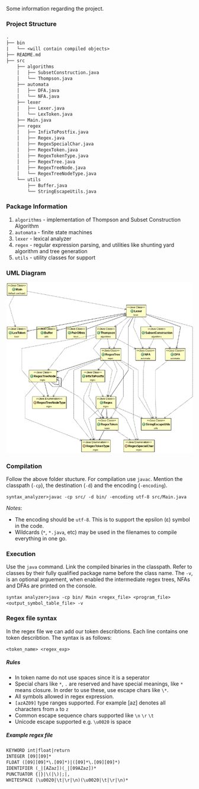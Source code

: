 Some information regarding the project.

### Project Structure 
```
.
├── bin
|   └── <will contain compiled objects>
├── README.md
├── src
    ├── algorithms
    │   ├── SubsetConstruction.java
    │   └── Thompson.java
    ├── automata
    │   ├── DFA.java
    │   └── NFA.java
    ├── lexer
    │   ├── Lexer.java
    │   └── LexToken.java
    ├── Main.java
    ├── regex
    │   ├── InfixToPostfix.java
    │   ├── Regex.java
    │   ├── RegexSpecialChar.java
    │   ├── RegexToken.java
    │   ├── RegexTokenType.java
    │   ├── RegexTree.java
    │   ├── RegexTreeNode.java
    │   └── RegexTreeNodeType.java
    └── utils
        ├── Buffer.java
        └── StringEscapeUtils.java
```

### Package Information

1. `algorithms` - implementation of Thompson and Subset Construction Algorithm
2. `automata` - finite state machines
3. `lexer` - lexical analyzer
4. `regex` - regular expression parsing, and utilities like shunting yard algorithm and tree generation
5. `utils` - utility classes for support

### UML Diagram
![Image failed to load](./resources/uml/uml.png)

### Compilation

Follow the above folder stucture. For compilation use `javac`. Mention the classpath (`-cp`), the destination (`-d`) and the encoding (`-encoding`).

```
syntax_analyzer>javac -cp src/ -d bin/ -encoding utf-8 src/Main.java
```

*Notes*: 

- The encoding should be `utf-8`. This is to support the epsilon (ε) symbol in the code.
- Wildcards (`*`, `*.java`, etc) may be used in the filenames to compile everything in one go.

### Execution

Use the `java` command. Link the compiled binaries in the classpath. Refer to classes by their fully qualified package name before the class name. The `-v`, is an optional arguement, when enabled the intermediate regex trees, NFAs and DFAs are printed on the console.

```
syntax analyzer>java -cp bin/ Main <regex_file> <program_file> <output_symbol_table_file> -v
```
### Regex file syntax
In the regex file we can add our token describtions. Each line contains one token describtion. The syntax is as follows:
```
<token_name> <regex_exp>
```
##### Rules
- In token name do not use spaces since it is a seperator
- Special chars like `*`, `.` are reserved and have special meanings, like `*` means closure. In order to use these, use escape chars like `\*`.
- All symbols allowed in regex expression.
- `[azAZ09]` type ranges supported. For example [az] denotes all characters from `a` to `z`
- Common escape sequence chars supported like `\n` `\r` `\t`
- Unicode escape supported e.g. `\u0020` is space

##### Example regex file
```
KEYWORD int|float|return
INTEGER [09][09]*
FLOAT ([09][09]*\.[09]*)|([09]*\.[09][09]*)
IDENTIFIER (_|[AZaz])(_|[09AZaz])*
PUNCTUATOR {|}|\(|\)|;|,
WHITESPACE (\u0020|\t|\r|\n)(\u0020|\t|\r|\n)*
```
